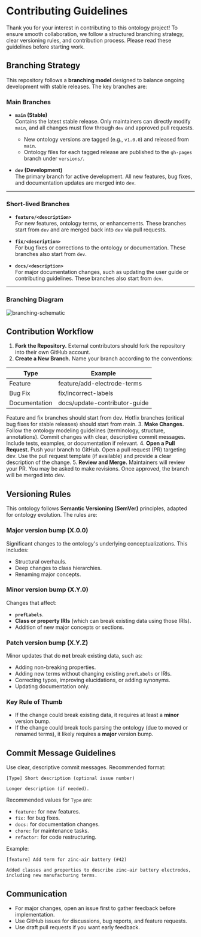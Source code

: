 # Contributing Guidelines
Thank you for your interest in contributing to this ontology project! To ensure smooth collaboration, we follow a structured branching strategy, clear versioning rules, and contribution process. Please read these guidelines before starting work.

## Branching Strategy
This repository follows a **branching model** designed to balance ongoing development with stable releases. The key branches are:

### Main Branches

- **`main` (Stable)**  
    Contains the latest stable release. Only maintainers can directly modify `main`, and all changes must flow through `dev` and approved pull requests.
    - New ontology versions are tagged (e.g., `v1.0.0`) and released from `main`.
    - Ontology files for each tagged release are published to the `gh-pages` branch under `versions/`.

- **`dev` (Development)**  
    The primary branch for active development. All new features, bug fixes, and documentation updates are merged into `dev`.

---

### Short-lived Branches

- **`feature/<description>`**  
    For new features, ontology terms, or enhancements. These branches start from `dev` and are merged back into `dev` via pull requests.

- **`fix/<description>`**  
    For bug fixes or corrections to the ontology or documentation. These branches also start from `dev`.

- **`docs/<description>`**  
    For major documentation changes, such as updating the user guide or contributing guidelines. These branches also start from `dev`.

---

### Branching Diagram

<img src="img/branching-schematic.png" alt="branching-schematic">

## Contribution Workflow
1. **Fork the Repository.** External contributors should fork the repository into their own GitHub account.
2. **Create a New Branch.** Name your branch according to the conventions:

| Type          | Example                        |
|---------------|--------------------------------|
| Feature       | feature/add-electrode-terms    |
| Bug Fix       | fix/incorrect-labels           |
| Documentation | docs/update-contributor-guide  |

Feature and fix branches should start from dev. Hotfix branches (critical bug fixes for stable releases) should start from main.
3. **Make Changes.** Follow the ontology modeling guidelines (terminology, structure, annotations). Commit changes with clear, descriptive commit messages. Include tests, examples, or documentation if relevant.
4. **Open a Pull Request.** Push your branch to GitHub. Open a pull request (PR) targeting dev. Use the pull request template (if available) and provide a clear description of the change.
5. **Review and Merge.** Maintainers will review your PR. You may be asked to make revisions. Once approved, the branch will be merged into dev.

## Versioning Rules

This ontology follows **Semantic Versioning (SemVer)** principles, adapted for ontology evolution. The rules are:

### Major version bump (X.0.0)
Significant changes to the ontology's underlying conceptualizations. This includes:
- Structural overhauls.
- Deep changes to class hierarchies.
- Renaming major concepts.

### Minor version bump (X.Y.0)
Changes that affect:
- **`prefLabels`**.
- **Class or property IRIs** (which can break existing data using those IRIs).
- Addition of new major concepts or sections.

### Patch version bump (X.Y.Z)
Minor updates that do **not** break existing data, such as:
- Adding non-breaking properties.
- Adding new terms without changing existing `prefLabels` or IRIs.
- Correcting typos, improving elucidations, or adding synonyms.
- Updating documentation only.

### Key Rule of Thumb
- If the change could break existing data, it requires at least a **minor** version bump.
- If the change could break tools parsing the ontology (due to moved or renamed terms), it likely requires a **major** version bump.

## Commit Message Guidelines
Use clear, descriptive commit messages. Recommended format:

```
[Type] Short description (optional issue number)

Longer description (if needed).
```

Recommended values for `Type` are:
- `feature:` for new features.
- `fix:` for bug fixes.
- `docs:` for documentation changes.
- `chore:` for maintenance tasks.
- `refactor:` for code restructuring.

Example:
```
[feature] Add term for zinc-air battery (#42)

Added classes and properties to describe zinc-air battery electrodes, including new manufacturing terms.
```

## Communication
- For major changes, open an issue first to gather feedback before implementation.
- Use GitHub issues for discussions, bug reports, and feature requests.
- Use draft pull requests if you want early feedback.
